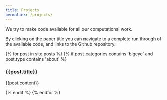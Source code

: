 ```yaml
---
title: Projects
permalink: /projects/
---
```


We try to make code available for all our computational work.
 

By clicking on the paper title you can navigate to a complete run through of the available code, and links to the Github repository.

<div class="content list">
    {% for post in site.posts %}
        {% if post.categories contains 'bigeye' and post.type contains 'about' %}
        <div class="list-item">
            <h3 class="list-post-title">
            <a href=“{{site.url}}{{projects.url}}”>{{post.title}}</a></h3>
        </div>
        <p> {{post.content}} </p>
        {% endif %}
    {% endfor %}
</div>
	